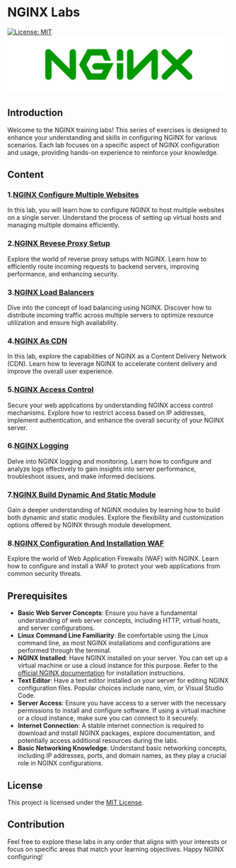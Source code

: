 # NGINX Labs

[![License: MIT](https://img.shields.io/badge/License-MIT-yellow.svg)](https://opensource.org/licenses/MIT)
![alt text](images/nginx_logo.png)

## Introduction

Welcome to the NGINX training labs! This series of exercises is designed to enhance your understanding and skills in configuring NGINX for various scenarios. Each lab focuses on a specific aspect of NGINX configuration and usage, providing hands-on experience to reinforce your knowledge.

## Content

### 1.[NGINX Configure Multiple Websites](LAB01/NGINXConfigureMultipleWebsites.md)

   In this lab, you will learn how to configure NGINX to host multiple websites on a single server. Understand the process of setting up virtual hosts and managing multiple domains efficiently.

### 2.[NGINX Revese Proxy Setup](LAB02/NGINXReveseProxySetup.md)

   Explore the world of reverse proxy setups with NGINX. Learn how to efficiently route incoming requests to backend servers, improving performance, and enhancing security.

### 3.[NGINX Load Balancers](LAB03/NGINXLoadBalancers.md)

   Dive into the concept of load balancing using NGINX. Discover how to distribute incoming traffic across multiple servers to optimize resource utilization and ensure high availability.

### 4.[NGINX As CDN](LAB04/NGINXAsCDN.md)

   In this lab, explore the capabilities of NGINX as a Content Delivery Network (CDN). Learn how to leverage NGINX to accelerate content delivery and improve the overall user experience.

### 5.[NGINX Access Control](LAB05/NGINXAccessControl.md)

   Secure your web applications by understanding NGINX access control mechanisms. Explore how to restrict access based on IP addresses, implement authentication, and enhance the overall security of your NGINX server.

### 6.[NGINX Logging](LAB06/NGINXLogging.md)

   Delve into NGINX logging and monitoring. Learn how to configure and analyze logs effectively to gain insights into server performance, troubleshoot issues, and make informed decisions.

### 7.[NGINX Build Dynamic And Static Module](LAB07/NGINXBuildDynamicAndStaticModule.md)

   Gain a deeper understanding of NGINX modules by learning how to build both dynamic and static modules. Explore the flexibility and customization options offered by NGINX through module development.

### 8.[NGINX Configuration And Installation WAF](LAB08/NGINXConfigurationAndInstallationWAF.md)

   Explore the world of Web Application Firewalls (WAF) with NGINX. Learn how to configure and install a WAF to protect your web applications from common security threats.

## Prerequisites

- **Basic Web Server Concepts**: Ensure you have a fundamental understanding of web server concepts, including HTTP, virtual hosts, and server configurations.
- **Linux Command Line Familiarity**: Be comfortable using the Linux command line, as most NGINX installations and configurations are performed through the terminal.
- **NGINX Installed**: Have NGINX installed on your server. You can set up a virtual machine or use a cloud instance for this purpose. Refer to the [official NGINX documentation](https://nginx.org/en/docs/) for installation instructions.
- **Text Editor**: Have a text editor installed on your server for editing NGINX configuration files. Popular choices include nano, vim, or Visual Studio Code.
- **Server Access**: Ensure you have access to a server with the necessary permissions to install and configure software. If using a virtual machine or a cloud instance, make sure you can connect to it securely.
- **Internet Connection**: A stable internet connection is required to download and install NGINX packages, explore documentation, and potentially access additional resources during the labs.
- **Basic Networking Knowledge**: Understand basic networking concepts, including IP addresses, ports, and domain names, as they play a crucial role in NGINX configurations.

## License

This project is licensed under the [MIT License](https://opensource.org/licenses/MIT).

## Contribution

Feel free to explore these labs in any order that aligns with your interests or focus on specific areas that match your learning objectives. Happy NGINX configuring!
